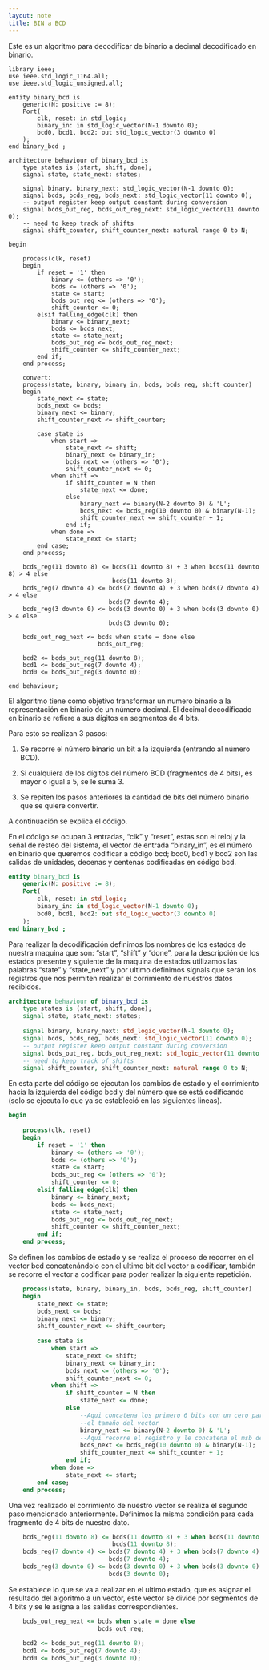 ```yaml
---
layout: note
title: BIN a BCD
---
```


Este es un algoritmo para decodificar de binario a decimal decodificado en binario.

```
library ieee;
use ieee.std_logic_1164.all;
use ieee.std_logic_unsigned.all;
 
entity binary_bcd is
    generic(N: positive := 8);
    Port(
        clk, reset: in std_logic;
        binary_in: in std_logic_vector(N-1 downto 0);
        bcd0, bcd1, bcd2: out std_logic_vector(3 downto 0)
    );
end binary_bcd ;
 
architecture behaviour of binary_bcd is
    type states is (start, shift, done);
    signal state, state_next: states;
 
    signal binary, binary_next: std_logic_vector(N-1 downto 0);
    signal bcds, bcds_reg, bcds_next: std_logic_vector(11 downto 0);
    -- output register keep output constant during conversion
    signal bcds_out_reg, bcds_out_reg_next: std_logic_vector(11 downto 0);
    -- need to keep track of shifts
    signal shift_counter, shift_counter_next: natural range 0 to N;

begin
 
    process(clk, reset)
    begin
        if reset = '1' then
            binary <= (others => '0');
            bcds <= (others => '0');
            state <= start;
            bcds_out_reg <= (others => '0');
            shift_counter <= 0;
        elsif falling_edge(clk) then
            binary <= binary_next;
            bcds <= bcds_next;
            state <= state_next;
            bcds_out_reg <= bcds_out_reg_next;
            shift_counter <= shift_counter_next;
        end if;
    end process;
 
    convert:
    process(state, binary, binary_in, bcds, bcds_reg, shift_counter)
    begin
        state_next <= state;
        bcds_next <= bcds;
        binary_next <= binary;
        shift_counter_next <= shift_counter;
 
        case state is
            when start =>
                state_next <= shift;
                binary_next <= binary_in;
                bcds_next <= (others => '0');
                shift_counter_next <= 0;
            when shift =>
                if shift_counter = N then
                    state_next <= done;
                else
                    binary_next <= binary(N-2 downto 0) & 'L';
                    bcds_next <= bcds_reg(10 downto 0) & binary(N-1);
                    shift_counter_next <= shift_counter + 1;
                end if;
            when done =>
                state_next <= start;
        end case;
    end process;
 
    bcds_reg(11 downto 8) <= bcds(11 downto 8) + 3 when bcds(11 downto 8) > 4 else
                             bcds(11 downto 8);
    bcds_reg(7 downto 4) <= bcds(7 downto 4) + 3 when bcds(7 downto 4) > 4 else
                            bcds(7 downto 4);
    bcds_reg(3 downto 0) <= bcds(3 downto 0) + 3 when bcds(3 downto 0) > 4 else
                            bcds(3 downto 0);
 
    bcds_out_reg_next <= bcds when state = done else
                         bcds_out_reg;
 
    bcd2 <= bcds_out_reg(11 downto 8);
    bcd1 <= bcds_out_reg(7 downto 4);
    bcd0 <= bcds_out_reg(3 downto 0);
    
end behaviour;
```

El algoritmo tiene como objetivo transformar un numero binario a la
representación en binario de un número decimal. El decimal decodificado
en binario se refiere a sus dígitos en segmentos de 4 bits.

Para esto se realizan 3 pasos:

1.  Se recorre el número binario un bit a la izquierda (entrando al
    número BCD).

2.  Si cualquiera de los dígitos del número BCD (fragmentos de 4 bits),
    es mayor o igual a 5, se le suma 3.

3.  Se repiten los pasos anteriores la cantidad de bits del número
    binario que se quiere convertir.

A continuación se explica el código.

En el código se ocupan 3 entradas, “clk” y “reset”, estas son el reloj y
la señal de resteo del sistema, el vector de entrada “binary\_in”, es el
número en binario que queremos codificar a código bcd; bcd0, bcd1 y bcd2
son las salidas de unidades, decenas y centenas codificadas en código
bcd.

``` {.vhdl frame="single" framesep="10pt"}
entity binary_bcd is
    generic(N: positive := 8);
    Port(
        clk, reset: in std_logic;
        binary_in: in std_logic_vector(N-1 downto 0);
        bcd0, bcd1, bcd2: out std_logic_vector(3 downto 0)
    );
end binary_bcd ;
```

Para realizar la decodificación definimos los nombres de los estados de
nuestra maquina que son: “start”, “shift” y “done”, para la descripción
de los estados presente y siguiente de la maquina de estados utilizamos
las palabras “state” y “state\_next” y por ultimo definimos signals que
serán los registros que nos permiten realizar el corrimiento de nuestros
datos recibidos.

``` {.vhdl frame="single" framesep="10pt"}
architecture behaviour of binary_bcd is
    type states is (start, shift, done);
    signal state, state_next: states;
 
    signal binary, binary_next: std_logic_vector(N-1 downto 0);
    signal bcds, bcds_reg, bcds_next: std_logic_vector(11 downto 0);
    -- output register keep output constant during conversion
    signal bcds_out_reg, bcds_out_reg_next: std_logic_vector(11 downto 0);
    -- need to keep track of shifts
    signal shift_counter, shift_counter_next: natural range 0 to N;
```

En esta parte del código se ejecutan los cambios de estado y el
corrimiento hacia la izquierda del código bcd y del número que se está
codificando (solo se ejecuta lo que ya se estableció en las siguientes
lineas).

``` {.vhdl frame="single" framesep="10pt"}
begin
 
    process(clk, reset)
    begin
        if reset = '1' then
            binary <= (others => '0');
            bcds <= (others => '0');
            state <= start;
            bcds_out_reg <= (others => '0');
            shift_counter <= 0;
        elsif falling_edge(clk) then
            binary <= binary_next;
            bcds <= bcds_next;
            state <= state_next;
            bcds_out_reg <= bcds_out_reg_next;
            shift_counter <= shift_counter_next;
        end if;
    end process;
```

Se definen los cambios de estado y se realiza el proceso de recorrer en
el vector bcd concatenándolo con el ultimo bit del vector a codificar,
también se recorre el vector a codificar para poder realizar la
siguiente repetición.

``` {.vhdl frame="single" framesep="10pt"}
    process(state, binary, binary_in, bcds, bcds_reg, shift_counter)
    begin
        state_next <= state;
        bcds_next <= bcds;
        binary_next <= binary;
        shift_counter_next <= shift_counter;
 
        case state is
            when start =>
                state_next <= shift;
                binary_next <= binary_in;
                bcds_next <= (others => '0');
                shift_counter_next <= 0;
            when shift =>
                if shift_counter = N then
                    state_next <= done;
                else
                    --Aqui concatena los primero 6 bits con un cero para completar
                    --el tamaño del vector
                    binary_next <= binary(N-2 downto 0) & 'L';
                    --Aqui recorre el registro y le concatena el msb de la entrada
                    bcds_next <= bcds_reg(10 downto 0) & binary(N-1);
                    shift_counter_next <= shift_counter + 1;
                end if;
            when done =>
                state_next <= start;
        end case;
    end process;
```

Una vez realizado el corrimiento de nuestro vector se realiza el segundo
paso mencionado anteriormente. Definimos la misma condición para cada
fragmento de 4 bits de nuestro dato.

``` {.vhdl frame="single" framesep="10pt"}
    bcds_reg(11 downto 8) <= bcds(11 downto 8) + 3 when bcds(11 downto 8) > 4 else
                             bcds(11 downto 8);
    bcds_reg(7 downto 4) <= bcds(7 downto 4) + 3 when bcds(7 downto 4) > 4 else
                            bcds(7 downto 4);
    bcds_reg(3 downto 0) <= bcds(3 downto 0) + 3 when bcds(3 downto 0) > 4 else
                            bcds(3 downto 0);
```

Se establece lo que se va a realizar en el ultimo estado, que es asignar
el resultado del algoritmo a un vector, este vector se divide por
segmentos de 4 bits y se le asigna a las salidas correspondientes.

``` {.vhdl frame="single" framesep="10pt"}
    bcds_out_reg_next <= bcds when state = done else
                         bcds_out_reg;
 
    bcd2 <= bcds_out_reg(11 downto 8);
    bcd1 <= bcds_out_reg(7 downto 4);
    bcd0 <= bcds_out_reg(3 downto 0);
```
